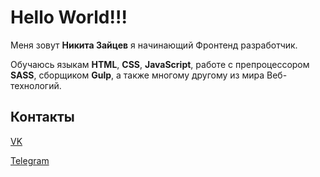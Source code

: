 # Hello World!!!

Меня зовут __Никита Зайцев__ я начинающий Фронтенд разработчик.

Обучаюсь языкам __HTML__, __CSS__, __JavaScript__, работе с препроцессором __SASS__, сборщиком __Gulp__, а также многому другому из мира Веб-технологий.

## Контакты

[VK](https://vk.com/nikitazaitsev1986)

[Telegram](https://t.me/Nikitazaitsev1986)



